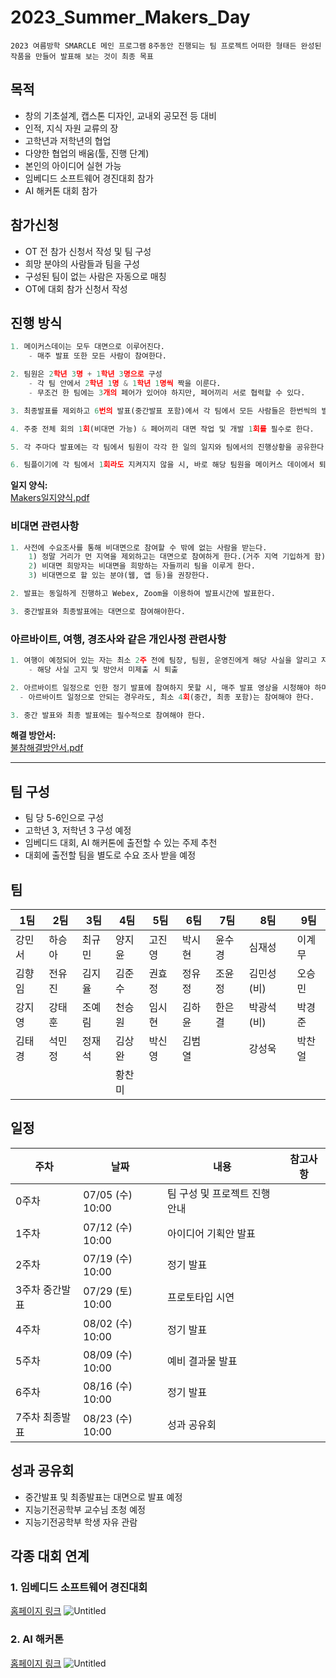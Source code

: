 # 2023_Summer_Makers_Day

`2023 여름방학 SMARCLE 메인 프로그램`
`8주동안 진행되는 팀 프로젝트`
`어떠한 형태든 완성된 작품을 만들어 발표해 보는 것이 최종 목표`

## 목적

- 창의 기초설계, 캡스톤 디자인, 교내외 공모전 등 대비
- 인적, 지식 자원 교류의 장
- 고학년과 저학년의 협업
- 다양한 협업의 배움(툴, 진행 단계)
- 본인의 아이디어 실현 가능
- 임베디드 소프트웨어 경진대회 참가
- AI 해커톤 대회 참가

## 참가신청

- OT 전 참가 신청서 작성 및 팀 구성
- 희망 분야의 사람들과 팀을 구성
- 구성된 팀이 없는 사람은 자동으로 매칭
- OT에 대회 참가 신청서 작성

## 진행 방식

```python
1. 메이커스데이는 모두 대면으로 이루어진다.
	- 매주 발표 또한 모든 사람이 참여한다.

2. 팀원은 2학년 3명 + 1학년 3명으로 구성
	- 각 팀 안에서 2학년 1명 & 1학년 1명씩 짝을 이룬다.
	- 무조건 한 팀에는 3개의 페어가 있어야 하지만, 페어끼리 서로 협력할 수 있다.

3. 최종발표를 제외하고 6번의 발표(중간발표 포함)에서 각 팀에서 모든 사람들은 한번씩의 발표를 해야 한다.

4. 주중 전체 회의 1회(비대면 가능) & 페어끼리 대면 작업 및 개발 1회를 필수로 한다.

5. 각 주마다 발표에는 각 팀에서 팀원이 각각 한 일의 일지와 팀에서의 진행상황을 공유한다.

6. 팀플이기에 각 팀에서 1회라도 지켜지지 않을 시, 바로 해당 팀원을 메이커스 데이에서 퇴출한다.
```

__일지 양식:__\
[Makers일지양식.pdf](https://github.com/sejongsmarcle/2023_Summer_Makers_Day/files/11940010/Makers.3.pdf)

### 비대면 관련사항

```python
1. 사전에 수요조사를 통해 비대면으로 참여할 수 밖에 없는 사람을 받는다.
    1) 정말 거리가 먼 지역을 제외하고는 대면으로 참여하게 한다.(거주 지역 기입하게 함)
    2) 비대면 희망자는 비대면을 희망하는 자들끼리 팀을 이루게 한다.
    3) 비대면으로 할 있는 분야(웹, 앱 등)을 권장한다.

2. 발표는 동일하게 진행하고 Webex, Zoom을 이용하여 발표시간에 발표한다.

3. 중간발표와 최종발표에는 대면으로 참여해야한다.
```

### 아르바이트, 여행, 경조사와 같은 개인사정 관련사항

```python
1. 여행이 예정되어 있는 자는 최소 2주 전에 팀장, 팀원, 운영진에게 해당 사실을 알리고 자신의 공백으로 인한 해결 방안서 또한 작성한다.
	- 해당 사실 고지 및 방안서 미제출 시 퇴출

2. 아르바이트 일정으로 인한 정기 발표에 참여하지 못할 시, 매주 발표 영상을 시청해야 하며, 영상에서 요구하는 내용을 작성해야 한다.
  - 아르바이트 일정으로 안되는 경우라도, 최소 4회(중간, 최종 포함)는 참여해야 한다.

3. 중간 발표와 최종 발표에는 필수적으로 참여해야 한다.
```

__해결 방안서:__\
[불참해결방안서.pdf](https://github.com/sejongsmarcle/2023_Summer_Makers_Day/files/11939643/default.pdf)


---

## 팀 구성

- 팀 당 5-6인으로 구성
- 고학년 3, 저학년 3 구성 예정
- 임베디드 대회, AI 해커톤에 출전할 수 있는 주제 추천
- 대회에 출전할 팀을 별도로 수요 조사 받을 예정

## 팀

| 1팀 | 2팀 | 3팀 | 4팀 | 5팀 | 6팀 | 7팀 | 8팀 | 9팀 |
| --- | --- | --- | --- | --- | --- | --- | --- | --- |
| 강민서 | 하승아 | 최규민 | 양지윤 | 고진영 | 박시현 | 윤수경 | 심재성 | 이계무 |
| 김향임 | 전유진 | 김지율 | 김준수 | 권효정 | 정유정 | 조윤정 | 김민성(비) | 오승민 |
| 강지영 | 강태훈 | 조예림 | 천승원 | 임시현 | 김하윤 | 한은결 | 박광석(비) | 박경준 |
| 김태경 | 석민정 | 정재석 | 김상완 | 박신영 | 김범열 |  | 강성욱 | 박찬얼 |
|  |  |  | 황찬미 |  |  |  |  |  |

## 일정

| 주차 | 날짜 | 내용 | 참고사항 |
| --- | --- | --- | --- |
| 0주차 | 07/05 (수) 10:00 | 팀 구성 및 프로젝트 진행 안내 |  |
| 1주차 | 07/12 (수) 10:00 | 아이디어 기획안 발표 |  |
| 2주차 | 07/19 (수) 10:00 | 정기 발표 |  |
| 3주차 중간발표 | 07/29 (토) 10:00 | 프로토타입 시연 |  |
| 4주차 | 08/02 (수) 10:00 | 정기 발표 |  |
| 5주차 | 08/09 (수) 10:00 | 예비 결과물 발표 |  |
| 6주차 | 08/16 (수) 10:00 | 정기 발표 |  |
| 7주차 최종발표 | 08/23 (수) 10:00 | 성과 공유회 |  |

## 성과 공유회

- 중간발표 및 최종발표는 대면으로 발표 예정
- 지능기전공학부 교수님 초청 예정
- 지능기전공학부 학생 자유 관람

## 각종 대회 연계

### 1. 임베디드 소프트웨어 경진대회

[홈페이지 링크](https://www.eswcontest.or.kr/competition/free.php)
![Untitled](https://github.com/sejongsmarcle/2023_Spring_Kaggle_Study/assets/101801401/87b878d0-2daa-438b-9442-e528440b901e)


### 2. AI 해커톤

[홈페이지 링크](https://udemy.wjtb.co.kr/event/id/179) 
![Untitled](https://github.com/sejongsmarcle/2023_Spring_Kaggle_Study/assets/101801401/f5e627c2-dd74-4067-9c65-87c303572972)
